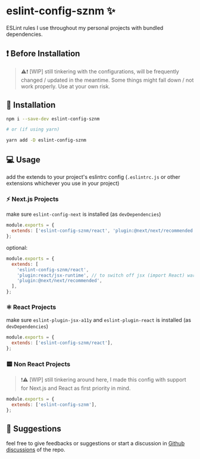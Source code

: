 # eslint-config-sznm ✨

ESLint rules I use throughout my personal projects with bundled dependencies.

## ❗ Before Installation

> ⚠️❗ [WIP] still tinkering with the configurations, will be frequently changed / updated in the meantime. Some things might fall down / not work properly. Use at your own risk.

## 🔧 Installation

```bash
npm i --save-dev eslint-config-sznm

# or (if using yarn)

yarn add -D eslint-config-sznm
```

## :computer: Usage

add the extends to your project's eslintrc config
(`.eslintrc.js` or other extensions whichever you use in your project)

### ⚡ Next.js Projects

make sure `eslint-config-next` is installed (as `devDependencies`)

```js
module.exports = {
  extends: ['eslint-config-sznm/react', 'plugin:@next/next/recommended'],
};
```

optional:

```js
module.exports = {
  extends: [
    'eslint-config-sznm/react',
    'plugin:react/jsx-runtime', // to switch off jsx (import React) warning
    'plugin:@next/next/recommended',
  ],
};
```

### ⚛️ React Projects

make sure `eslint-plugin-jsx-a11y` and `eslint-plugin-react` is installed (as `devDependencies`)

```js
module.exports = {
  extends: ['eslint-config-sznm/react'],
};
```

### 🟨 Non React Projects

> ❗⚠️ [WIP] still tinkering around here, I made this config with support for Next.js and React as first priority in mind.

```js
module.exports = {
  extends: ['eslint-config-sznm'],
};
```

## 📣 Suggestions

feel free to give feedbacks or suggestions or start a discussion in [Github discussions](https://github.com/sozonome/eslint-config-sznm/discussions) of the repo.
